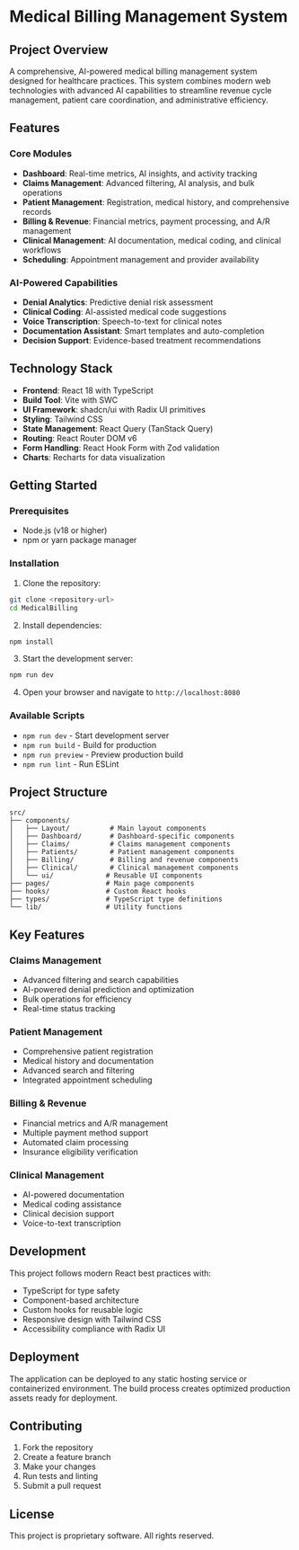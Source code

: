 # Medical Billing Management System

## Project Overview

A comprehensive, AI-powered medical billing management system designed for healthcare practices. This system combines modern web technologies with advanced AI capabilities to streamline revenue cycle management, patient care coordination, and administrative efficiency.

## Features

### Core Modules
- **Dashboard**: Real-time metrics, AI insights, and activity tracking
- **Claims Management**: Advanced filtering, AI analysis, and bulk operations
- **Patient Management**: Registration, medical history, and comprehensive records
- **Billing & Revenue**: Financial metrics, payment processing, and A/R management
- **Clinical Management**: AI documentation, medical coding, and clinical workflows
- **Scheduling**: Appointment management and provider availability

### AI-Powered Capabilities
- **Denial Analytics**: Predictive denial risk assessment
- **Clinical Coding**: AI-assisted medical code suggestions
- **Voice Transcription**: Speech-to-text for clinical notes
- **Documentation Assistant**: Smart templates and auto-completion
- **Decision Support**: Evidence-based treatment recommendations

## Technology Stack

- **Frontend**: React 18 with TypeScript
- **Build Tool**: Vite with SWC
- **UI Framework**: shadcn/ui with Radix UI primitives
- **Styling**: Tailwind CSS
- **State Management**: React Query (TanStack Query)
- **Routing**: React Router DOM v6
- **Form Handling**: React Hook Form with Zod validation
- **Charts**: Recharts for data visualization

## Getting Started

### Prerequisites
- Node.js (v18 or higher)
- npm or yarn package manager

### Installation

1. Clone the repository:
```bash
git clone <repository-url>
cd MedicalBilling
```

2. Install dependencies:
```bash
npm install
```

3. Start the development server:
```bash
npm run dev
```

4. Open your browser and navigate to `http://localhost:8080`

### Available Scripts

- `npm run dev` - Start development server
- `npm run build` - Build for production
- `npm run preview` - Preview production build
- `npm run lint` - Run ESLint

## Project Structure

```
src/
├── components/
│   ├── Layout/          # Main layout components
│   ├── Dashboard/       # Dashboard-specific components
│   ├── Claims/          # Claims management components
│   ├── Patients/        # Patient management components
│   ├── Billing/         # Billing and revenue components
│   ├── Clinical/        # Clinical management components
│   └── ui/             # Reusable UI components
├── pages/              # Main page components
├── hooks/              # Custom React hooks
├── types/              # TypeScript type definitions
└── lib/                # Utility functions
```

## Key Features

### Claims Management
- Advanced filtering and search capabilities
- AI-powered denial prediction and optimization
- Bulk operations for efficiency
- Real-time status tracking

### Patient Management
- Comprehensive patient registration
- Medical history and documentation
- Advanced search and filtering
- Integrated appointment scheduling

### Billing & Revenue
- Financial metrics and A/R management
- Multiple payment method support
- Automated claim processing
- Insurance eligibility verification

### Clinical Management
- AI-powered documentation
- Medical coding assistance
- Clinical decision support
- Voice-to-text transcription

## Development

This project follows modern React best practices with:
- TypeScript for type safety
- Component-based architecture
- Custom hooks for reusable logic
- Responsive design with Tailwind CSS
- Accessibility compliance with Radix UI

## Deployment

The application can be deployed to any static hosting service or containerized environment. The build process creates optimized production assets ready for deployment.

## Contributing

1. Fork the repository
2. Create a feature branch
3. Make your changes
4. Run tests and linting
5. Submit a pull request

## License

This project is proprietary software. All rights reserved.